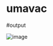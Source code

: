 # umavac
#output

![image](https://github.com/umadevibalamurugan/umavac/assets/137711129/b969a188-a508-4d42-b36c-c4bd4f5d5e55)
